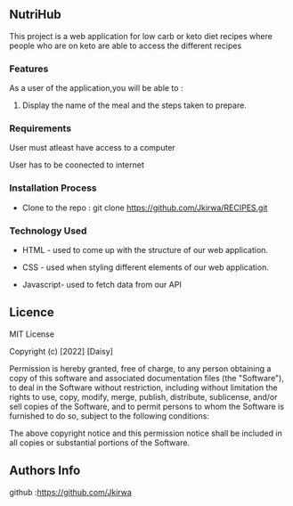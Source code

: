 ## NutriHub


<p>This project is a web application for low carb or keto diet recipes where people who are on keto are able to access the different recipes</p>



### Features

As a user of the application,you will be able to :

1. Display the name of the meal and the steps taken to prepare.

 ###  Requirements

  User must atleast have access to a computer

 User has to be coonected to internet

 ### Installation Process

 
* Clone to the repo : git clone https://github.com/Jkirwa/RECIPES.git


### Technology  Used
* HTML - used to come up with the structure of our web application.

* CSS - used when styling different elements of our web application.

* Javascript- used to fetch data from our API

## Licence

MIT License

Copyright (c) [2022] [Daisy]

Permission is hereby granted, free of charge, to any person obtaining a copy
of this software and associated documentation files (the "Software"), to deal
in the Software without restriction, including without limitation the rights
to use, copy, modify, merge, publish, distribute, sublicense, and/or sell
copies of the Software, and to permit persons to whom the Software is
furnished to do so, subject to the following conditions:

The above copyright notice and this permission notice shall be included in all
copies or substantial portions of the Software.


## Authors Info
github :https://github.com/Jkirwa